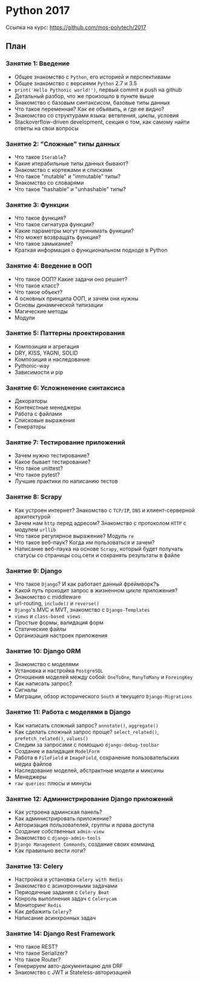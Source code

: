 # Python 2017

Ссылка на курс: https://github.com/mos-polytech/2017


## План

### Занятие 1: Введение

- Общее знакомство с `Python`, его историей и перспективами
- Общее знакомство с версиями `Python` 2.7 и 3.5
- `print('Hello Pythonic world!')`, первый commit и push на github
- Детальный разбор, что же произошло в пункте выше
- Знакомство с базовым синтаксисом, базовые типы данных
- Что такое переменная? Как ее объявить, и где ее видно?
- Знакомство со структурами языка: ветвления, циклы, условия
- Stackoverflow-driven development, секция о том, как самому найти ответы на свои вопросы

### Занятие 2: "Сложные" типы данных

- Что такое `Iterable`?
- Какие итерабильные типы данных бывают?
- Знакомство с кортежами и списками
- Что такое "mutable" и "immutable" типы?
- Знакомство со словарями
- Что такое "hashable" и "unhashable" типы?

### Занятие 3: Функции

- Что такое функция?
- Что такое сигнатура функции?
- Какие параметры могут принимать функции?
- Что может возвращать функция?
- Что такое замыкание?
- Краткая информация о функциональном подходе в Python

### Занятие 4: Введение в ООП

- Что такое ООП? Какие задачи оно решает?
- Что такое класс?
- Что такое объект?
- 4 основных принципа ООП, и зачем они нужны
- Основы динамической типизации
- Магические методы
- Модули

### Занятие 5: Паттерны проектирования

- Композиция и агрегация
- DRY, KISS, YAGNI, SOLID
- Композиция и наследование
- Pythonic-way
- Зависимости и pip

### Занятие 6: Усложненение синтаксиса

- Декораторы
- Контекстные менеджеры
- Работа с файлами
- Списковые выражения
- Генераторы

### Занятие 7: Тестирование приложений

- Зачем нужно тестирование?
- Какое бывает тестирование?
- Что такое unittest?
- Что такое pytest?
- Лучшие практики по написанию тестов

### Занятие 8: Scrapy

- Как устроен интернет? Знакомство с `TCP/IP`, `DNS` и клиент-серверной архитектурой
- Зачем нам `http` перед адресом? Знакомство с протоколом `HTTP` с модулем `urllib`
- Что такое регулярное выражение? Модуль `re`
- Что такое веб-паук? Когда им пользоваться и зачем?
- Написание веб-паука на основе `Scrapy`, который будет получать статусы со страницы соц.сети и сохранять результаты в файле

### Занятие 9: Django

- Что такое `Django`? И как работает данный фреймворк?ъ
- Какой путь проходит запрос в жизненном цикле приложения?
- Знакомство с middleware
- url-routing, `include()` и `reverse()`
- `Django`'s MVC и MVT, знакомство с `Django-Templates`
- `views` и `class-based views`
- Простые формы, валидация форм
- Статические файлы
- Организация настроек приложения

### Занятие 10: Django ORM

- Знакомство с моделями
- Установка и настройка `PostgreSQL`
- Отношения моделей между собой: `OneToOne`, `ManyToMany` и `ForeingKey`
- Как написать запрос?
- Сигналы
- Миграции, обзор исторического `South` и текущего `Django-Migrations`

### Занятие 11: Работа с моделями в Django

- Как написать сложный запрос? `annotate()`, `aggregate()`
- Как сделать сложный запрос проще? `select_related()`, `prefetch_related()`, `values()`
- Следим за запросами с помощью `django-debug-toolbar`
- Создание и валидация `ModelForm`
- Работа в `FileField` и `ImageField`, сохранение пользовательских медиа файлов
- Наследование моделей, абстрактные модели и миксины
- Менеджеры
- `raw queries`: плюсы и минусы

### Занятие 12: Администрирование Django приложений

- Как устроена админская панель?
- Как администрировать приложение?
- Авторизация пользователей, группы и права доступа
- Создание собственных `admin-view`
- Знакомство с `django-admin-tools`
- `Django Management Commands`, создание своих комманд
- Как правильно вести логи?

### Занятие 13: Celery

- Настройка и установка `Celery with Redis`
- Знакомство с асинхронными задачами
- Периодичные задания с `Celery Beat`
- Конроль выполнения задач с `Celerycam`
- Мониторинг `Redis`
- Как дебажить `Celery`?
- Написание асинхронных задач

### Занятие 14: Django Rest Framework

- Что такое REST?
- Что такое Serializer?
- Что такое Router?
- Генерируем авто-документацию для DRF
- Знакомство с JWT и Stateless-авторизацией
